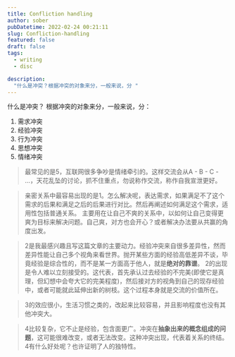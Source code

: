 ```yaml
---
title: Confliction handling
author: sober
pubDatetime: 2022-02-24 00:21:11
slug: Confliction-handling
featured: false
draft: false
tags:
  - writing
  - disc

description:
  "什么是冲突？根据冲突的对象来分，一般来说，分 "
---
```



什么是冲突？
根据冲突的对象来分，一般来说，分：
1. 需求冲突
2. 经验冲突
3. 行为冲突
4. 思想冲突
5. 情绪冲突

> 最常见的是5，互联网很多争吵是情绪牵引的。这样交流会从A - B - C - ...，天花乱坠的讨论，抓不住重点，勿说称作交流，称作自我宣泄更好。

> 亲密关系中最容易出现的是1。怎么解决呢，表达需求，如果满足不了这个需求的后果和满足之后的后果进行对比。然后再阐述如何满足这个需求，适用性包括普通关系。
> 主要用在让自己不爽的关系中，以如何让自己变得更爽为目标来解决问题。自己爽，对方也会开心？或者解决办法要从共赢的角度出发。

> 2是我最感兴趣且写这篇文章的主要动力。经验冲突来自很多差异性，然而差异性能让自己多个视角来看世界。抛开某些方面的经验高低差异不谈，毕竟经验是综合性的，而不是某一方面高于他人，就是**绝对的靠谱**。
> 2的出现是令人难以立刻接受的。这代表，首先承认过去经验的不完美(即使它是真理，但幻想中会夸大它的完美程度)，然后接对方的视角到自己的现存经验中，或者可能就此延伸出新的树枝。这个过程本身就是交流的价值所在。

> 3的效应很小，生活习惯之类的，改起来比较容易，并且影响程度也没有其他冲突大。

> 4比较复杂，它不止是经验，包含面更广。冲突在**抽象出来的概念组成的问题**，这可能很难改变，或者无法改变。这种冲突出现，代表着关系的终结。
> 4有什么好处呢？也许证明了人的独特性。

